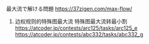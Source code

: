 最大流で解ける問題
https://37zigen.com/max-flow/

1. 边权规则的特殊图最大流
   特殊图最大流转最小割
   https://atcoder.jp/contests/arc125/tasks/arc125_e
   https://atcoder.jp/contests/abc332/tasks/abc332_g
